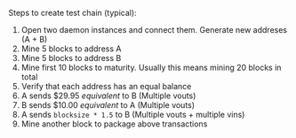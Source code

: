 Steps to create test chain (typical):

1. Open two daemon instances and connect them. Generate new addreses (A + B)
2. Mine 5 blocks to address A
3. Mine 5 blocks to address B
4. Mine first 10 blocks to maturity. Usually this means mining 20 blocks in total
5. Verify that each address has an equal balance
6. A sends $29.95 _equivalent_ to B (Multiple vouts)
7. B sends $10.00 _equivalent_ to A (Multiple vouts)
8. A sends `blocksize * 1.5` to B (Multiple vouts + multiple vins)
9. Mine another block to package above transactions